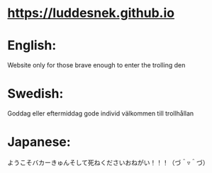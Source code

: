 # https://luddesnek.github.io

# English:
Website only for those brave enough to enter the trolling den

# Swedish:
Goddag eller eftermiddag gode individ välkommen till trollhållan

# Japanese:
ようこそバカーきゅんそして死ねくださいおねがい！！！（づ＾▿＾づ）
